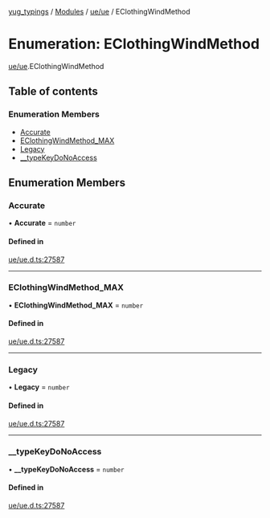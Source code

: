 [yug_typings](../README.md) / [Modules](../modules.md) / [ue/ue](../modules/ue_ue.md) / EClothingWindMethod

# Enumeration: EClothingWindMethod

[ue/ue](../modules/ue_ue.md).EClothingWindMethod

## Table of contents

### Enumeration Members

- [Accurate](ue_ue.EClothingWindMethod.md#accurate)
- [EClothingWindMethod\_MAX](ue_ue.EClothingWindMethod.md#eclothingwindmethod_max)
- [Legacy](ue_ue.EClothingWindMethod.md#legacy)
- [\_\_typeKeyDoNoAccess](ue_ue.EClothingWindMethod.md#__typekeydonoaccess)

## Enumeration Members

### Accurate

• **Accurate** = `number`

#### Defined in

[ue/ue.d.ts:27587](https://github.com/YugMetaverse/yug_typings/blob/b7d9b19/ue/ue.d.ts#L27587)

___

### EClothingWindMethod\_MAX

• **EClothingWindMethod\_MAX** = `number`

#### Defined in

[ue/ue.d.ts:27587](https://github.com/YugMetaverse/yug_typings/blob/b7d9b19/ue/ue.d.ts#L27587)

___

### Legacy

• **Legacy** = `number`

#### Defined in

[ue/ue.d.ts:27587](https://github.com/YugMetaverse/yug_typings/blob/b7d9b19/ue/ue.d.ts#L27587)

___

### \_\_typeKeyDoNoAccess

• **\_\_typeKeyDoNoAccess** = `number`

#### Defined in

[ue/ue.d.ts:27587](https://github.com/YugMetaverse/yug_typings/blob/b7d9b19/ue/ue.d.ts#L27587)
